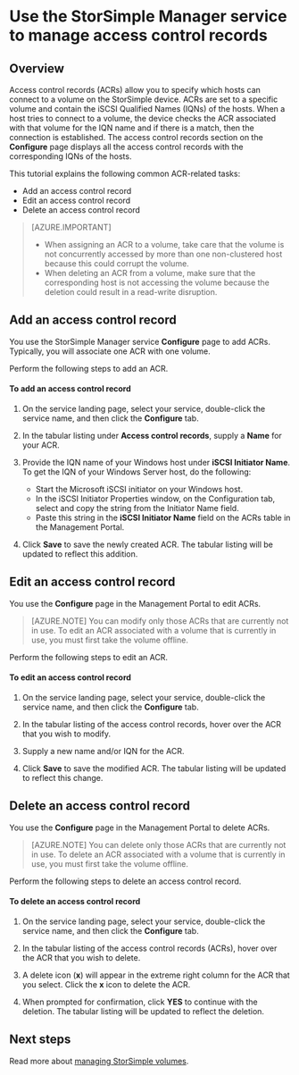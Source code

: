<properties 
   pageTitle="Manage access control records in StorSimple | Microsoft Azure"
   description="Describes how to use access control records (ACRs) to determine which hosts can connect to a volume on the StorSimple device."
   services="storsimple"
   documentationCenter=""
   authors="alkohli"
   manager="carolz"
   editor="" />
<tags 
   ms.service="storsimple"
   ms.devlang="na"
   ms.topic="article"
   ms.tgt_pltfrm="na"
   ms.workload="na"
   ms.date="09/01/2015"
   ms.author="alkohli" />

# Use the StorSimple Manager service to manage access control records

## Overview

Access control records (ACRs) allow you to specify which hosts can connect to a volume on the StorSimple device. ACRs are set to a specific volume and contain the iSCSI Qualified Names (IQNs) of the hosts. When a host tries to connect to a volume, the device checks the ACR associated with that volume for the IQN name and if there is a match, then the connection is established. The access control records section on the **Configure** page displays all the access control records with the corresponding IQNs of the hosts.

This tutorial explains the following common ACR-related tasks:

- Add an access control record 
- Edit an access control record 
- Delete an access control record 

> [AZURE.IMPORTANT] 
> 
> - When assigning an ACR to a volume, take care that the volume is not concurrently accessed by more than one non-clustered host because this could corrupt the volume. 
> - When deleting an ACR from a volume, make sure that the corresponding host is not accessing the volume because the deletion could result in a read-write disruption.

## Add an access control record

You use the StorSimple Manager service **Configure** page to add ACRs. Typically, you will associate one ACR with one volume.

Perform the following steps to add an ACR.

#### To add an access control record

1. On the service landing page, select your service, double-click the service name, and then click the **Configure** tab.

2. In the tabular listing under **Access control records**, supply a **Name** for your ACR.

3. Provide the IQN name of your Windows host under **iSCSI Initiator Name**. To get the IQN of your Windows Server host, do the following:

   - Start the Microsoft iSCSI initiator on your Windows host.
   - In the iSCSI Initiator Properties window, on the Configuration tab, select and copy the string from the Initiator Name field.
   - Paste this string in the **iSCSI Initiator Name** field on the ACRs table in the Management Portal.

4. Click **Save** to save the newly created ACR. The tabular listing will be updated to reflect this addition.

## Edit an access control record

You use the **Configure** page in the Management Portal to edit ACRs. 

> [AZURE.NOTE] You can modify only those ACRs that are currently not in use. To edit an ACR associated with a volume that is currently in use, you must first take the volume offline.

Perform the following steps to edit an ACR.

#### To edit an access control record

1. On the service landing page, select your service, double-click the service name, and then click the **Configure** tab.

2. In the tabular listing of the access control records, hover over the ACR that you wish to modify.

3. Supply a new name and/or IQN for the ACR.

4. Click **Save** to save the modified ACR. The tabular listing will be updated to reflect this change.

## Delete an access control record

You use the **Configure** page in the Management Portal to delete ACRs. 

> [AZURE.NOTE] You can delete only those ACRs that are currently not in use. To delete an ACR associated with a volume that is currently in use, you must first take the volume offline.

Perform the following steps to delete an access control record.

#### To delete an access control record

1. On the service landing page, select your service, double-click the service name, and then click the **Configure** tab.

2. In the tabular listing of the access control records (ACRs), hover over the ACR that you wish to delete.

3. A delete icon (**x**) will appear in the extreme right column for the ACR that you select. Click the **x** icon to delete the ACR.

4. When prompted for confirmation, click **YES** to continue with the deletion. The tabular listing will be updated to reflect the deletion.

## Next steps

Read more about [managing StorSimple volumes](storsimple-manage-volumes.md).

 